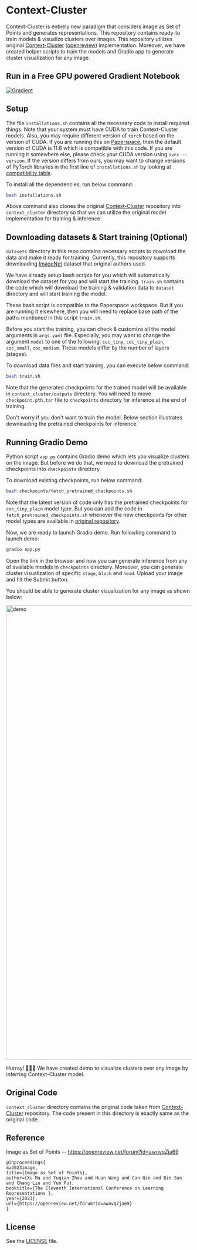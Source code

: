 # Context-Cluster

Context-Cluster is entirely new paradigm that considers image as Set of Points and generates representations. This repository contains ready-to train models & visualize clusters over images. This repository utilizes original [Context-Cluster](https://github.com/ma-xu/Context-Cluster) ([openreview](https://openreview.net/pdf?id=awnvqZja69)) implementation. Moreover, we have created helper scripts to train the models and Gradio app to generate cluster visualization for any image.


## Run in a Free GPU powered Gradient Notebook
[![Gradient](https://assets.paperspace.io/img/gradient-badge.svg)](https://console.paperspace.com/github/ashutosh1919/context-cluster-pytorch?machine=Free-GPU)


## Setup

The file `installations.sh` contains all the necessary code to install required things. Note that your system must have CUDA to train Context-Cluster models. Also, you may require different version of `torch` based on the version of CUDA. If you are running this on [Paperspace](https://www.paperspace.com/), then the default version of CUDA is 11.6 which is compatible with this code. If you are running it somewhere else, please check your CUDA version using `nvcc --version`. If the version differs from ours, you may want to change versions of PyTorch libraries in the first line of `installations.sh` by looking at [compatibility table](https://github.com/pytorch/pytorch/wiki/PyTorch-Versions).

To install all the dependencies, run below command:

```bash
bash installations.sh
```

Above command also clones the original [Context-Cluster](https://github.com/ma-xu/Context-Cluster) repository into `context_cluster` directory so that we can utilize the original model implementation for training & inference.


## Downloading datasets & Start training (Optional)

`datasets` directory in this repo contains necessary scripts to download the data and make it ready for training. Currently, this repository supports downloading [ImageNet](https://www.image-net.org/) dataset that original authors used.

We have already setup bash scripts for you which will automatically download the dataset for you and will start the training. `train.sh` contains the code which will download the training & validation data to `dataset` directory and will start training the model.

These bash script is compatible to the Paperspace workspace. But if you are running it elsewhere, then you will need to replace base path of the paths mentioned in this script `train.sh`.

Before you start the training, you can check & customize all the model arguments in `args.yaml` file. Especially, you may want to change the argument `model` to one of the following: `coc_tiny`, `coc_tiny_plain`, `coc_small`, `coc_medium`. These models differ by the number of layers (stages).

To download data files and start training, you can execute below command:

```bash
bash train.sh
```

Note that the generated checkpoints for the trained model will be available in `context_cluster/outputs` directory. You will need to move `checkpoint.pth.tar` file to `checkpoints` directory for inference at the end of training.

Don't worry if you don't want to train the model. Below section illustrates downloading the pretrained checkpoints for inference.


## Running Gradio Demo

Python script `app.py` contains Gradio demo which lets you visualize clusters on the image. But before we do that, we need to download the pretrained checkpoints into `checkpoints` directory.

To download existing checkpoints, run below command:

```bash
bash checkpoints/fetch_pretrained_checkpoints.sh
```

Note that the latest version of code only has the pretrained checkpoints for `coc_tiny_plain` model type. But you can add the code in `fetch_pretrained_checkpoints.sh` whenever the new checkpoints for other model types are available in [original repository](https://github.com/ma-xu/Context-Cluster).

Now, we are ready to launch Gradio demo. Run followling command to launch demo:

```bash
gradio app.py
```

Open the link in the browser and now you can generate inference from any of available models in `checkpoints` directory. Moreover, you can generate cluster visualization of specific `stage`, `block` and `head`. Upload your image and hit the Submit button.

You should be able to generate cluster visualization for any image as shown below:

<img width="1238" alt="demo" src="https://user-images.githubusercontent.com/20843596/228104200-aed8b4dc-ebce-4d41-b097-34d63fe7f993.png">

Hurray! 🎉🎉🎉  We have created demo to visualize clusters over any image by inferring Context-Cluster model.


## Original Code

`context_cluster` directory contains the original code taken from [Context-Cluster](https://github.com/ma-xu/Context-Cluster) repository. The code present in this directory is exactly same as the original code.


## Reference

Image as Set of Points -- https://openreview.net/forum?id=awnvqZja69

```
@inproceedings{
ma2023image,
title={Image as Set of Points},
author={Xu Ma and Yuqian Zhou and Huan Wang and Can Qin and Bin Sun and Chang Liu and Yun Fu},
booktitle={The Eleventh International Conference on Learning Representations },
year={2023},
url={https://openreview.net/forum?id=awnvqZja69}
}
```

## License

See the [LICENSE](LICENSE) file.
